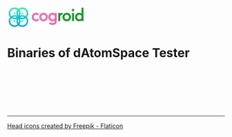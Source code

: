 [![cogroid.com](https://github.com/cogroid/resources/raw/main/images/banner/cogroid-48.png)](https://cogroid.com)

# Binaries of dAtomSpace Tester

```







```

---
[Head icons created by Freepik - Flaticon](https://www.flaticon.com/free-icons/head)
